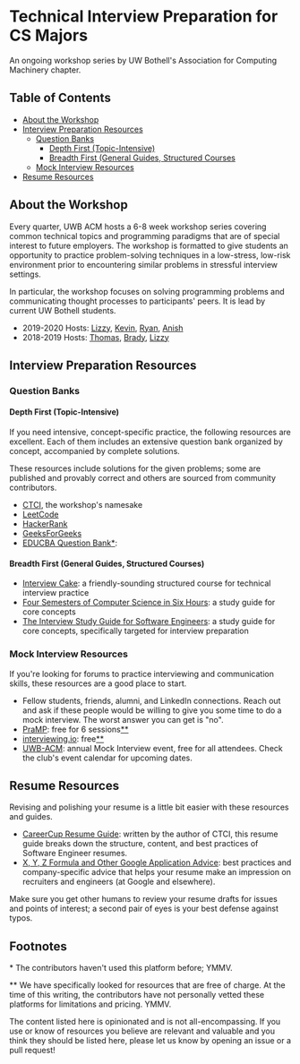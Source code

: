 # Technical Interview Preparation for CS Majors

An ongoing workshop series by UW Bothell's Association for Computing Machinery chapter.

## Table of Contents

* [About the Workshop](#about)
* [Interview Preparation Resources](#resources)
  * [Question Banks](#resources-qs)
    * [Depth First (Topic-Intensive)](#resources-qs-depth)
    * [Breadth First (General Guides, Structured Courses](#resources-qs-breadth)
  * [Mock Interview Resources](#resources-mock)
* [Resume Resources](#resume)

<a name="about"/>

## About the Workshop

Every quarter, UWB ACM hosts a 6-8 week workshop series covering common 
technical topics and programming paradigms that are of special interest 
to future employers. The workshop is formatted to give students an opportunity 
to practice problem-solving techniques in a low-stress, low-risk environment 
prior to encountering similar problems in stressful interview settings. 

In particular, the workshop focuses on solving programming problems and 
communicating thought processes to participants' peers. It is lead by 
current UW Bothell students.

* 2019-2020 Hosts: [Lizzy](https://github.com/etcadinfinitum),
[Kevin](https://github.com/mkhsu), [Ryan](https://github.com/RyanRussell00),
[Anish](https://github.com/anishprasad01)
* 2018-2019 Hosts: [Thomas](https://github.com/spacekatt), 
[Brady](https://github.com/bpas247), [Lizzy](https://github.com/etcadinfinitum)

<a name="resources"/>

## Interview Preparation Resources

<a name="resources-qs"/>

### Question Banks

<a name="resources-qs-depth"/>

#### Depth First (Topic-Intensive)

If you need intensive, concept-specific practice, the following resources 
are excellent. Each of them includes an extensive question bank organized 
by concept, accompanied by complete solutions.

These resources include solutions for the given problems; some are 
published and provably correct and others are sourced from community 
contributors.

* [CTCI](http://www.crackingthecodinginterview.com/), the workshop's namesake
* [LeetCode](https://leetcode.com/)
* [HackerRank](https://www.hackerrank.com/)
* [GeeksForGeeks](https://www.geeksforgeeks.org/)
* [EDUCBA Question Bank](https://www.educba.com/category/software-development/software-development-blog/top-interview-question/)[\*](#footnotes):

<a name="resources-qs-breadth"/>

#### Breadth First (General Guides, Structured Courses)

* [Interview Cake](https://www.interviewcake.com/): a friendly-sounding 
    structured course for technical interview practice
* [Four Semesters of Computer Science in Six Hours](https://btholt.github.io/four-semesters-of-cs/): 
    a study guide for core concepts
* [The Interview Study Guide for Software Engineers](https://dev.to/seattledataguy/the-interview-study-guide-for-software-engineers-764): 
    a study guide for core concepts, specifically targeted for interview preparation

<a name="resources-mock"/>

### Mock Interview Resources

If you're looking for forums to practice interviewing and communication skills, 
these resources are a good place to start. 

* Fellow students, friends, alumni, and LinkedIn connections. Reach out and ask 
    if these people would be willing to give you some time to do a mock interview. 
    The worst answer you can get is "no".
* [PraMP](https://www.pramp.com/): free for 6 sessions[\*\*](#footnotes)
* [interviewing.io](https://interviewing.io): free[\*\*](#footnotes)
* [UWB-ACM](https://uwbacm.com/): annual Mock Interview event, free for all 
    attendees. Check the club's event calendar for upcoming dates.

<a name="resume"/>

## Resume Resources

Revising and polishing your resume is a little bit easier with these resources 
and guides.

* [CareerCup Resume Guide](https://careercup.com/resume): written by the 
    author of CTCI, this resume guide breaks down the structure, content, 
    and best practices of Software Engineer resumes.
* [X, Y, Z Formula and Other Google Application Advice](https://www.inc.com/bill-murphy-jr/google-recruiters-say-these-5-resume-tips-including-x-y-z-formula-will-improve-your-odds-of-getting-hired-at-google.html):
    best practices and company-specific advice that helps your resume 
    make an impression on recruiters and engineers (at Google and elsewhere).

Make sure you get other humans to review your resume drafts for issues and 
points of interest; a second pair of eyes is your best defense against typos.

<a name="footnotes"/>

## Footnotes

\* The contributors haven't used this platform before; YMMV.

\*\* We have specifically looked for resources that are free of charge. At the time 
of this writing, the contributors have not personally vetted these platforms 
for limitations and pricing. YMMV.

The content listed here is opinionated and is not all-encompassing. If you 
use or know of resources you believe are relevant and valuable and you 
think they should be listed here, please let us know by opening an issue 
or a pull request!
